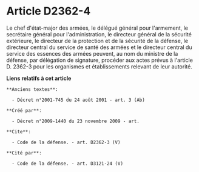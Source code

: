 # Article D2362-4

Le chef d'état-major des armées, le délégué général pour l'armement, le secrétaire général pour l'administration, le
directeur général de la sécurité extérieure, le directeur de la protection et de la sécurité de la défense, le directeur
central du service de santé des armées et le directeur central du service des essences des armées peuvent, au nom du ministre
de la défense, par délégation de signature, procéder aux actes prévus à l'article D. 2362-3 pour les organismes et
établissements relevant de leur autorité.

**Liens relatifs à cet article**

	**Anciens textes**:

	  - Décret n°2001-745 du 24 août 2001 - art. 3 (Ab)

	**Créé par**:

	  - Décret n°2009-1440 du 23 novembre 2009 - art.

	**Cite**:

	  - Code de la défense. - art. D2362-3 (V)

	**Cité par**:

	  - Code de la défense. - art. D3121-24 (V)
